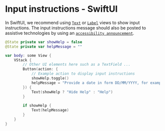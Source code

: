 # Input instructions - SwiftUI

In SwiftUI, we recommend using [`Text`](https://developer.apple.com/documentation/swiftui/text) or [`Label`](https://developer.apple.com/documentation/swiftui/label) views to show input instructions. The input instructions message should also be posted to assistive technologies by using an [`accessibility announcement`](https://appt.org/en/docs/swiftui/samples/accessibility-announcement).

```swift
@State private var showHelp = false
@State private var helpMessage = ""

var body: some View {
    VStack {
        // Other UI elements here such as a TextField ...
        Button(action: {
            // Example action to display input instructions
            showHelp.toggle()
            helpMessage = "Provide a date in form DD/MM/YYYY, for example, 01/01/2000"
        }) {
            Text(showHelp ? "Hide Help" : "Help")
        }
        
        if showHelp {
            Text(helpMessage)
        }
    }
}
```
